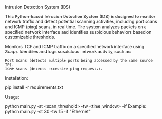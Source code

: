 Intrusion Detection System (IDS)

This Python-based Intrusion Detection System (IDS) is designed to monitor network traffic and detect potential scanning activities, including port scans and ICMP (ping) scans, in real time. The system analyzes packets on a specified network interface and identifies suspicious behaviors based on customizable thresholds.

Monitors TCP and ICMP traffic on a specified network interface using Scapy.
Identifies and logs suspicious network activity, such as:

    Port Scans (detects multiple ports being accessed by the same source IP).
    ICMP Scans (detects excessive ping requests).

Installation:

pip install -r requirements.txt

Usage:

python main.py -st <scan_threshold> -tw <time_window> -if <interface>
Example: python main.py -st 30 -tw 15 -if "Ethernet"
